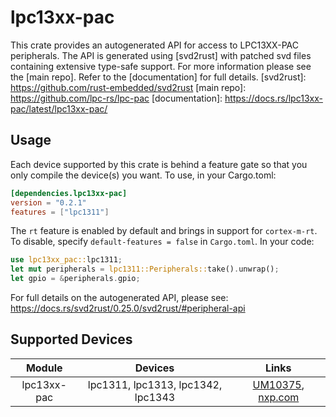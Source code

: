 # lpc13xx-pac
This crate provides an autogenerated API for access to LPC13XX-PAC peripherals.
The API is generated using [svd2rust] with patched svd files containing
extensive type-safe support. For more information please see the [main repo].
Refer to the [documentation] for full details.
[svd2rust]: https://github.com/rust-embedded/svd2rust
[main repo]: https://github.com/lpc-rs/lpc-pac
[documentation]: https://docs.rs/lpc13xx-pac/latest/lpc13xx-pac/
## Usage
Each device supported by this crate is behind a feature gate so that you only
compile the device(s) you want. To use, in your Cargo.toml:
```toml
[dependencies.lpc13xx-pac]
version = "0.2.1"
features = ["lpc1311"]
```
The `rt` feature is enabled by default and brings in support for `cortex-m-rt`.
To disable, specify `default-features = false` in `Cargo.toml`.
In your code:
```rust
use lpc13xx_pac::lpc1311;
let mut peripherals = lpc1311::Peripherals::take().unwrap();
let gpio = &peripherals.gpio;
```
For full details on the autogenerated API, please see:
https://docs.rs/svd2rust/0.25.0/svd2rust/#peripheral-api
## Supported Devices
| Module | Devices | Links |
|:------:|:-------:|:-----:|
| lpc13xx-pac | lpc1311, lpc1313, lpc1342, lpc1343 | [UM10375](https://www.nxp.com/webapp/Download?colCode=UM10375), [nxp.com](https://www.nxp.com/products/processors-and-microcontrollers/arm-microcontrollers/general-purpose-mcus/lpc1300-arm-cortex-m3) |
